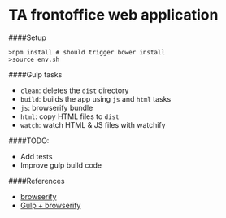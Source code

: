 TA frontoffice web application
==============================

####Setup

```
>npm install # should trigger bower install
>source env.sh
```


####Gulp tasks

 + `clean`: deletes the `dist` directory
 + `build`: builds the app using `js` and `html` tasks
  + `js`: browserify bundle
  + `html`: copy HTML files to `dist`
 + `watch`: watch HTML & JS files with watchify


####TODO:

 + Add tests
 + Improve gulp build code

####References

 + [browserify](http://browserify.org/)
 + [Gulp + browserify](http://viget.com/extend/gulp-browserify-starter-faq)
